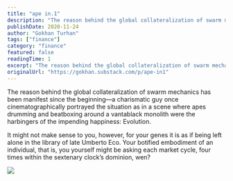 ```yaml
---
title: "ape in.1"
description: "The reason behind the global collateralization of swarm mechanics has been manifest since the beginning—a charismatic guy once cinematographically portrayed the situation as in a scene where apes drum..."
publishDate: 2020-11-24
author: "Gokhan Turhan"
tags: ["finance"]
category: "finance"
featured: false
readingTime: 1
excerpt: "The reason behind the global collateralization of swarm mechanics has been manifest since the beginning—a charismatic guy once cinematographically portrayed the situation as in a scene where apes drum..."
originalUrl: "https://gokhan.substack.com/p/ape-in1"
---
```


The reason behind the global collateralization of swarm mechanics has been manifest since the beginning—a charismatic guy once cinematographically portrayed the situation as in a scene where apes drumming and beatboxing around a vantablack monolith were the harbingers of the impending happiness: Evolution.

It might not make sense to you, however, for your genes it is as if being left alone in the library of late Umberto Eco. Your botified embodiment of an individual, that is, you yourself might be asking each market cycle, four times within the sextenary clock’s dominion, wen?

![](https://bucketeer-e05bbc84-baa3-437e-9518-adb32be77984.s3.amazonaws.com/public/images/2037c47f-570d-4d0f-9851-ea2a647ecc0d_640x400.gif)